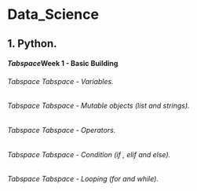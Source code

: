 # Data_Science
## 1. Python.
#### *Tabspace*Week 1 - Basic Building 
###### *Tabspace* *Tabspace* - Variables.
###### *Tabspace* *Tabspace* - Mutable objects (list and strings).
###### *Tabspace* *Tabspace* - Operators.
###### *Tabspace* *Tabspace* - Condition (if , elif and else).
###### *Tabspace* *Tabspace* - Looping (for and while).
